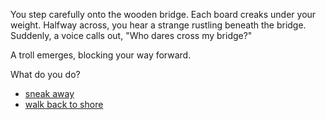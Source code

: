 You step carefully onto the wooden bridge. Each board creaks under your weight. Halfway across, you hear a strange rustling beneath the bridge. Suddenly, a voice calls out, "Who dares cross my bridge?"

A troll emerges, blocking your way forward.

What do you do?

- [sneak away](sneak_around.md)
- [walk back to shore](mushroom_path.md)
